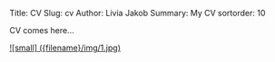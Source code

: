 Title: CV
Slug: cv
Author: Livia Jakob
Summary: My CV
sortorder: 10




CV comes here...

[![small] ({filename}/img/1.jpg)]({filename}/img/1.jpg)
